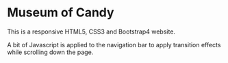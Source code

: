 # Museum of Candy

This is a responsive HTML5, CSS3 and Bootstrap4 website.

A bit of Javascript is applied to the navigation bar to apply transition effects while scrolling down the page.

